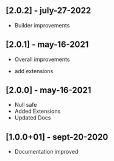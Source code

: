## [2.0.2] - july-27-2022

* Builder improvements

## [2.0.1] - may-16-2021

* Overall improvements

* add extensions

## [2.0.0] - may-16-2021

* Null safe
* Added Extensions
* Updated Docs

## [1.0.0+01] - sept-20-2020

* Documentation improved  